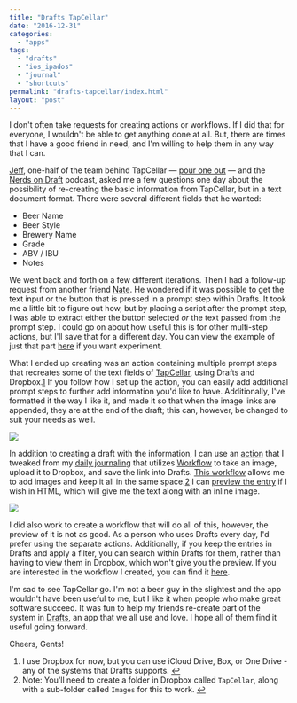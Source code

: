 ```yaml
---
title: "Drafts TapCellar"
date: "2016-12-31"
categories: 
  - "apps"
tags: 
  - "drafts"
  - "ios_ipados"
  - "journal"
  - "shortcuts"
permalink: "drafts-tapcellar/index.html"
layout: "post"
---
```


I don't often take requests for creating actions or workflows. If I did that for everyone, I wouldn't be able to get anything done at all. But, there are times that I have a good friend in need, and I'm willing to help them in any way that I can.

[Jeff](https://twitter.com/jeffhunsberger "Jeff Hunsberger on Twitter"), one-half of the team behind TapCellar — [pour one out](http://www.macdrifter.com/2016/10/the-end-for-tapcellar.html "The End for TapCellar - Macdrifter.com") — and the [Nerds on Draft](http://www.nerdsondraft.com/) podcast, asked me a few questions one day about the possibility of re-creating the basic information from TapCellar, but in a text document format. There were several different fields that he wanted:

- Beer Name
- Beer Style
- Brewery Name
- Grade
- ABV / IBU
- Notes

We went back and forth on a few different iterations. Then I had a follow-up request from another friend [Nate](https://twitter.com/nateboateng "Nate Boateng on Twitter"). He wondered if it was possible to get the text input or the button that is pressed in a prompt step within Drafts. It took me a little bit to figure out how, but by placing a script after the prompt step, I was able to extract either the button selected _or_ the text passed from the prompt step. I could go on about how useful this is for other multi-step actions, but I'll save that for a different day. You can view the example of just that part [here](http://drafts4-actions.agiletortoise.com/a/1vd "Prompt Input - Drafts Action Directory") if you want experiment.

What I ended up creating was an action containing multiple prompt steps that recreates some of the text fields of [TapCellar](https://drafts4-actions.agiletortoise.com/a/1vo "Drafts TapCellar"), using Drafts and Dropbox.[1](#fn1) If you follow how I set up the action, you can easily add additional prompt steps to further add information you'd like to have. Additionally, I've formatted it the way I like it, and made it so that when the image links are appended, they are at the end of the draft; this can, however, be changed to suit your needs as well.

![](/images/Image-12-30-16-10-50-PM.png)

In addition to creating a draft with the information, I can use an [action](https://drafts4-actions.agiletortoise.com/a/1vm "Add Beer Photo(s) - Drafts Action Directory") that I tweaked from my [daily journaling](https://www.nahumck.me/rolling-your-own) that utilizes [Workflow](https://geo.itunes.apple.com/us/app/workflow-powerful-automation/id915249334?mt=8&uo=4&at=1001l4VZ&ct=ntwitter) to take an image, upload it to Dropbox, and save the link into Drafts. [This workflow](https://workflow.is/workflows/093d7e3c77a64c82a00c35426a0065bc "TapCellar • Photo(s)") allows me to add images and keep it all in the same space.[2](#fn2) I can [preview the entry](https://drafts4-actions.agiletortoise.com/a/1vk "Journal Preview - Drafts Action Directory") if I wish in HTML, which will give me the text along with an inline image.

[![](/images/IMG_1244-173x300.jpg)](https://www.nahumck.me/wp-content/uploads/2016/12/IMG_1244-e1483238765978.jpg)

I did also work to create a workflow that will do all of this, however, the preview of it is not as good. As a person who uses Drafts every day, I'd prefer using the separate actions. Additionally, if you keep the entries in Drafts and apply a filter, you can search within Drafts for them, rather than having to view them in Dropbox, which won't give you the preview. If you are interested in the workflow I created, you can find it [here](https://workflow.is/workflows/3f7e93ef16904118b87425a95113496a "TapCellar").

I'm sad to see TapCellar go. I'm not a beer guy in the slightest and the app wouldn't have been useful to me, but I like it when people who make great software succeed. It was fun to help my friends re-create part of the system in [Drafts](https://geo.itunes.apple.com/us/app/drafts-quickly-capture-notes/id905337691?mt=8&uo=4&at=1001l4VZ&ct=ntwitter), an app that we all use and love. I hope all of them find it useful going forward.

Cheers, Gents!

1. I use Dropbox for now, but you can use iCloud Drive, Box, or One Drive - any of the systems that Drafts supports. [↩](#ffn1)
2. Note: You'll need to create a folder in Dropbox called `TapCellar`, along with a sub-folder called `Images` for this to work. [↩](#ffn2)
